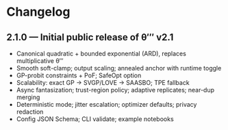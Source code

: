 # Changelog

## 2.1.0 — Initial public release of θ‴ v2.1
- Canonical quadratic + bounded exponential (ARD), replaces multiplicative θ‴
- Smooth soft-clamp; output scaling; annealed anchor with runtime toggle
- GP-probit constraints + PoF; SafeOpt option
- Scalability: exact GP → SVGP/LOVE → SAASBO; TPE fallback
- Async fantasization; trust-region policy; adaptive replicates; near-dup merging
- Deterministic mode; jitter escalation; optimizer defaults; privacy redaction
- Config JSON Schema; CLI validate; example notebooks

